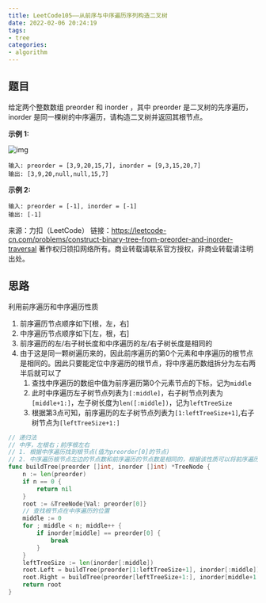 ```yaml
---
title: LeetCode105——从前序与中序遍历序列构造二叉树
date: 2022-02-06 20:24:19
tags:
- tree
categories:
- algorithm
---
```


## 题目

给定两个整数数组 preorder 和 inorder ，其中 preorder 是二叉树的先序遍历， inorder 是同一棵树的中序遍历，请构造二叉树并返回其根节点。

**示例 1:**

![img](https://assets.leetcode.com/uploads/2021/02/19/tree.jpg)

```
输入: preorder = [3,9,20,15,7], inorder = [9,3,15,20,7]
输出: [3,9,20,null,null,15,7]
```

**示例 2:**

```
输入: preorder = [-1], inorder = [-1]
输出: [-1]
```

来源：力扣（LeetCode）
链接：https://leetcode-cn.com/problems/construct-binary-tree-from-preorder-and-inorder-traversal
著作权归领扣网络所有。商业转载请联系官方授权，非商业转载请注明出处。

## 思路

利用前序遍历和中序遍历性质

1. 前序遍历节点顺序如下[根，左，右]
2. 中序遍历节点顺序如下[左，根，右]
3. 前序遍历的左/右子树长度和中序遍历的左/右子树长度是相同的
4. 由于这是同一颗树遍历来的，因此前序遍历的第0个元素和中序遍历的根节点是相同的。因此只要能定位中序遍历的根节点，将中序遍历数组拆分为左右两半后就可以了
   1. 查找中序遍历的数组中值为前序遍历第0个元素节点的下标，记为`middle`
   2. 此时中序遍历左子树节点列表为`[:middle]`，右子树节点列表为`[middle+1:]`，左子树长度为`len([:middle])`，记为`leftTreeSize`
   3. 根据第3点可知，前序遍历的左子树节点列表为`[1:leftTreeSize+1]`,右子树节点为`[leftTreeSize+1:]`

```go
// 递归法
// 中序，左根右；前序根左右
// 1. 根据中序遍历找到根节点(值为preorder[0]的节点)
// 2. 中序遍历根节点左边的节点数和前序遍历的节点数是相同的，根据该性质可以将前序遍历拆分为两半
func buildTree(preorder []int, inorder []int) *TreeNode {
	n := len(preorder)
	if n == 0 {
		return nil
	}
	root := &TreeNode{Val: preorder[0]}
	// 查找根节点在中序遍历的位置
	middle := 0
	for ; middle < n; middle++ {
		if inorder[middle] == preorder[0] {
			break
		}
	}
	leftTreeSize := len(inorder[:middle])                                 // 中序遍历的左半边就是左子树
	root.Left = buildTree(preorder[1:leftTreeSize+1], inorder[:middle])   // 将前序遍历的左半边和中序的左半边递归构造左子树
	root.Right = buildTree(preorder[leftTreeSize+1:], inorder[middle+1:]) // 将前序遍历的右半边和中序遍历的右半边构建右子树
	return root
}
```

